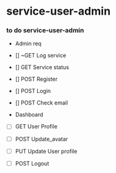 # service-user-admin


### to do service-user-admin


- Admin req
- [] ~GET Log service
- [] GET Service status

- [] POST Register
- [] POST Login
- [] POST Check email

- Dashboard
- [ ] GET User Profile
- [ ] POST Update_avatar
- [ ] PUT Update User profile

- [ ] POST Logout

